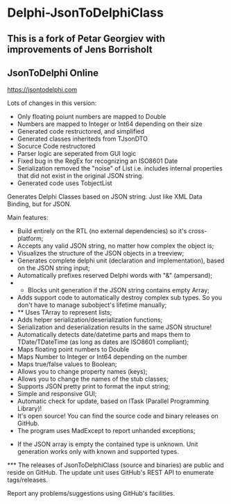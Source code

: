 Delphi-JsonToDelphiClass
========================

## This is a fork of Petar Georgiev with improvements of Jens Borrisholt  ##

## JsonToDelphi Online  ##
https://jsontodelphi.com

Lots of changes in this version:
* Only floating poiunt numbers are mapped to Double
* Numbers are mapped to Integer or Int64 depending on their size
* Generated code restructored, and simplified
* Generated classes inheriteds from TJsonDTO
* Socurce Code restructored
* Parser logic are seperated from GUI logic
* Fixed bug in the RegEx for recognizing an ISO8601 Date
* Serialization removed the "noise" of List<T> i.e. includes internal properties that did not exist in the original JSON string.
* Generated code uses TobjectList<T>
  
Generates Delphi Classes based on JSON string. Just like XML Data Binding, but for JSON.

Main features:

- Build entirely on the RTL (no external dependencies) so it's cross-platform;
- Accepts any valid JSON string, no matter how complex the object is;
- Visualizes the structure of the JSON objects in a treeview;
- Generates complete delphi unit (declaration and implementation), based on the JSON string input;
- Automatically prefixes reserved Delphi words with "&" (ampersand);
- * Blocks unit generation if the JSON string contains empty Array;
- Adds support code to automatically destroy complex sub types. So you don't have to manage subobject's lifetime manually;
- ** Uses TArray<T> to represent lists;
- Adds helper serialization/deserialization functions;
- Serialization and deserialization results in the same JSON structure!
- Automatically detects date/datetime parts and maps them to TDate/TDateTime (as long as dates are ISO8601 compliant);
- Maps floating point numbers to Double
- Maps Number to Integer or Int64 depending on the number
- Maps true/false values to Boolean;
- Allows you to change property names (keys);
- Allows you to change the names of the stub classes;
- Supports JSON pretty print to format the input string;
- Simple and responsive GUI;
- Automatic check for update, based on ITask (Parallel Programming Library)!
- It's open source! You can find the source code and binary releases on GitHub.
- The program uses MadExcept to report unhanded exceptions;

* If the JSON array is empty the contained type is unknown. Unit generation works only with known and supported types.

*** The releases of JsonToDelphiClass (source and binaries) are public and reside on GitHub. The update unit uses GitHub's REST API to enumerate tags/releases.

Report any problems/suggestions using GitHub's facilities.


